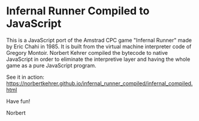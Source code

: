 # Infernal Runner Compiled to JavaScript

This is a JavaScript port of the Amstrad CPC game "Infernal Runner" made by Eric Chahi in 1985.
It is built from the virtual machine interpreter code of Gregory Montoir.
Norbert Kehrer compiled the bytecode to native JavaScript in order to eliminate the interpretive layer and having the whole game as a pure JavaScript program.

See it in action: https://norbertkehrer.github.io/infernal_runner_compiled/infernal_compiled.html

Have fun!

Norbert
